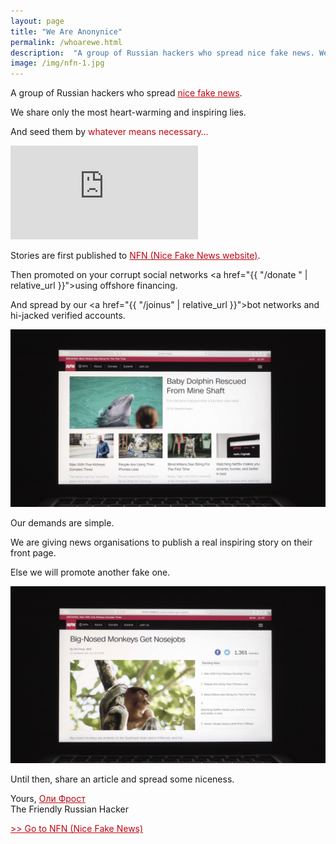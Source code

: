 ```yaml
---
layout: page
title: "We Are Anonynice"
permalink: /whoarewe.html
description:  "A group of Russian hackers who spread nice fake news. We share only the most heart-warming and inspiring lies. And seed them by whatever means necessary…</a>"
image: /img/nfn-1.jpg
---
```


<style>
article {
    font-size: 1.3em;

}
hr {
  border-color: #BE0712;
}
.content {
  min-width: 100%;
}
.full-width {
  background-color: #0c0c0c;
  color: white;

}
header {
  border-bottom: 3px solid #BE0712;
}

strong {
  color: #BE0712;
}

h1 {

  font-weight: 500;
  letter-spacing: -0.1;
}

a {
  color: #BE0712;
}

/*article img {
  border: 1px solid white;
}*/

</style>

A group of Russian hackers who spread <a href="/">nice fake news</a>.

We share only the most heart-warming and inspiring lies.

And seed them by <a style="cursor: pointer;" onclick="window.scrollTo(0, 700);">whatever means necessary…</a>

<div class="youtube-player">
<iframe src="https://www.youtube.com/embed/{{ site.video }}?rel=0&amp;modestbranding=1;" frameborder="0" allow="autoplay; encrypted-media" allowfullscreen></iframe>
</div>

Stories are first published to [NFN (Nice Fake News website)](https://olifro.st/nfn).

Then promoted on your corrupt social networks <a href="{{ "/donate " | relative_url }}">using offshore financing</a>.

And spread by our <a href="{{ "/joinus" | relative_url }}">bot networks and hi-jacked verified accounts</a>.

![Nice Fake News](/img/NFN6.jpg)



Our demands are simple.

We are giving news organisations <strong id="thecountdown"></strong> to publish a real inspiring story on their front page.

Else we will promote another fake one.

![Nice Fake News](/img/NFN3.jpg)



Until then, share an article and spread some niceness.

Yours,
<a href="http://olifro.st" class="russian">Оли Фрост</a>  
The Friendly Russian Hacker

 [>> Go to NFN (Nice Fake News)](https://olifro.st/nf)





<script type="text/javascript">

var countDownDate = new Date("Aug 02, 2018 11:00:00").getTime();


var x = setInterval(function() {


  var now = new Date().getTime();


  var distance = countDownDate - now;


  var days = Math.floor(distance / (1000 * 60 * 60 * 24));
  var hours = Math.floor((distance % (1000 * 60 * 60 * 24)) / (1000 * 60 * 60));
  var minutes = Math.floor((distance % (1000 * 60 * 60)) / (1000 * 60));
  var seconds = Math.floor((distance % (1000 * 60)) / 1000);


  document.getElementById("thecountdown").innerHTML =  hours + ":"
  + minutes + ":" + seconds;


  if (distance < 0) {
    clearInterval(x);
    document.getElementById("thecountdown").innerHTML = "24 hours";
  }
}, 1000);
</script>

